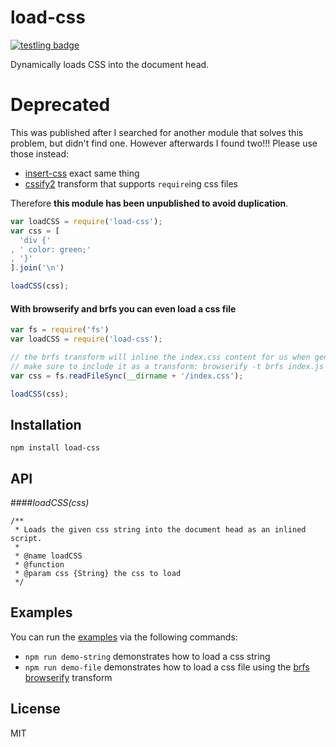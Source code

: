 # load-css

[![testling badge](https://ci.testling.com/thlorenz/load-css.png)](https://ci.testling.com/thlorenz/load-css)

Dynamically loads CSS into the document head.

# Deprecated

This was published after I searched for another module that solves this problem, but didn't find one. However afterwards
I found two!!! Please use those instead:

- [insert-css](https://github.com/substack/insert-css) exact same thing
- [cssify2](https://github.com/trxcllnt/cssify2) transform that supports `require`ing css files

Therefore **this module has been unpublished to avoid duplication**.

```js
var loadCSS = require('load-css');
var css = [
  'div {'
, ' color: green;'
, '}'
].join('\n')

loadCSS(css);
```

#### With browserify and brfs you can even load a css file

```js
var fs = require('fs')
var loadCSS = require('load-css');

// the brfs transform will inline the index.css content for us when generating the bundle
// make sure to include it as a transform: browserify -t brfs index.js
var css = fs.readFileSync(__dirname + '/index.css');

loadCSS(css);
```

## Installation

    npm install load-css

## API

####*loadCSS(css)*

```
/**
 * Loads the given css string into the document head as an inlined script.
 * 
 * @name loadCSS
 * @function
 * @param css {String} the css to load
 */
```

## Examples

You can run the [examples](https://github.com/thlorenz/load-css/tree/master/examples) via the following commands:

- `npm run demo-string` demonstrates how to load a css string
- `npm run demo-file` demonstrates how to load a css file using the [brfs](https://github.com/substack/brfs) [browserify](https://github.com/substack/node-browserify) transform

## License

MIT
